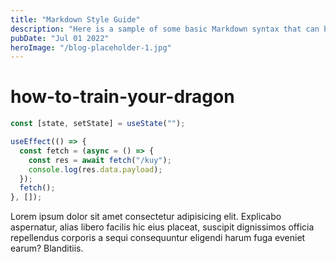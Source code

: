 ```yaml
---
title: "Markdown Style Guide"
description: "Here is a sample of some basic Markdown syntax that can be used when writing Markdown content in Astro."
pubDate: "Jul 01 2022"
heroImage: "/blog-placeholder-1.jpg"
---
```


# how-to-train-your-dragon

```ts
const [state, setState] = useState("");
```

```ts
useEffect(() => {
  const fetch = (async = () => {
    const res = await fetch("/kuy");
    console.log(res.data.payload);
  });
  fetch();
}, []);
```

Lorem ipsum dolor sit amet consectetur adipisicing elit. Explicabo aspernatur, alias libero facilis hic eius placeat, suscipit dignissimos officia repellendus corporis a sequi consequuntur eligendi harum fuga eveniet earum? Blanditiis.
